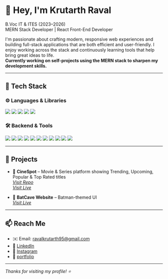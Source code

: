 # 👋 Hey, I'm Krutarth Raval

 B.Voc IT & ITES (2023–2026)  
 MERN Stack Developer | React Front-End Developer  

I'm passionate about crafting modern, responsive web experiences and building full-stack applications that are both efficient and user-friendly. I enjoy working across the stack and continuously learning tools that help bring great ideas to life.  
**Currently working on self-projects using the MERN stack to sharpen my development skills.**

---

## 🚀 Tech Stack

### ⚙️ Languages & Libraries  
<p>
  <img src="https://img.shields.io/badge/JavaScript-F7DF1E?logo=javascript&logoColor=000&style=for-the-badge" />
  <img src="https://img.shields.io/badge/HTML5-E34F26?logo=html5&logoColor=fff&style=for-the-badge" />
  <img src="https://img.shields.io/badge/CSS3-1572B6?logo=css3&logoColor=fff&style=for-the-badge" />
  <img src="https://img.shields.io/badge/React-61DAFB?logo=react&logoColor=000&style=for-the-badge" />
  <img src="https://img.shields.io/badge/Tailwind_CSS-38B2AC?logo=tailwind-css&logoColor=fff&style=for-the-badge" />
</p>

### 🛠️ Backend & Tools  
<p>
  <img src="https://img.shields.io/badge/Node.js-339933?logo=node.js&logoColor=fff&style=for-the-badge" />
  <img src="https://img.shields.io/badge/Express.js-000000?logo=express&logoColor=fff&style=for-the-badge" />
  <img src="https://img.shields.io/badge/MongoDB-47A248?logo=mongodb&logoColor=fff&style=for-the-badge" />
  <img src="https://img.shields.io/badge/REST%20API-000000?logo=fastapi&logoColor=white&style=for-the-badge" />
  <img src="https://img.shields.io/badge/Bun-000000?logo=bun&logoColor=white&style=for-the-badge" />
  <img src="https://img.shields.io/badge/NPM-CB3837?logo=npm&logoColor=fff&style=for-the-badge" />
  <img src="https://img.shields.io/badge/Postman-FF6C37?logo=postman&logoColor=fff&style=for-the-badge" />
  <img src="https://img.shields.io/badge/Git-F05032?logo=git&logoColor=fff&style=for-the-badge" />
  <img src="https://img.shields.io/badge/GitHub-181717?logo=github&logoColor=fff&style=for-the-badge" />
  <img src="https://img.shields.io/badge/VS_Code-007ACC?logo=visual-studio-code&logoColor=fff&style=for-the-badge" />
  <img src="https://img.shields.io/badge/Render-46E3B7?logo=render&logoColor=000&style=for-the-badge" />
</p>

---

## 🔭 Projects
- 🎥 **CineSpot** – Movie & Series platform showing Trending, Upcoming, Popular & Top Rated titles  
  _[Visit Repo](https://github.com/Krutarth-Raval/CineSpot)_  
  _[Visit Live](https://cinemaspot.netlify.app/)_

- 🦇 **BatCave Website** – Batman-themed UI  
  _[Visit Live](https://batmancave.netlify.app/)_

---

## 📫 Reach Me

- ✉️ Email: [ravalkrutarth95@gmail.com](mailto:ravalkrutarth95@gmail.com)  
- 💼 [LinkedIn](https://www.linkedin.com/in/raval-krutarth/)  
- 📸 [Instagram](https://www.instagram.com/raval_krutarth/)
- 📸 [portfolio](https://krutarthraval.netlify.app)

---

_Thanks for visiting my profile! ⭐_
